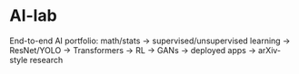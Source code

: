# AI-lab
End-to-end AI portfolio: math/stats → supervised/unsupervised learning → ResNet/YOLO → Transformers → RL → GANs → deployed apps → arXiv-style research
